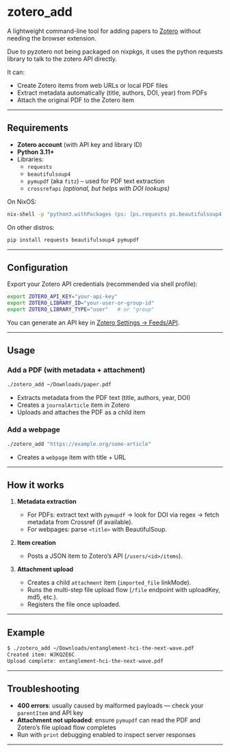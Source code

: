 # zotero_add

A lightweight command-line tool for adding papers to [Zotero](https://www.zotero.org) without needing the browser extension.

Due to pyzotero not being packaged on nixpkgs, it uses the python requests library to talk to the zotero API directly.

It can:

- Create Zotero items from web URLs or local PDF files
- Extract metadata automatically (title, authors, DOI, year) from PDFs
- Attach the original PDF to the Zotero item

---

## Requirements

- **Zotero account** (with API key and library ID)  
- **Python 3.11+**  
- Libraries:
  - `requests`
  - `beautifulsoup4`
  - `pymupdf` (aka `fitz`) – used for PDF text extraction  
  - `crossrefapi` *(optional, but helps with DOI lookups)*

On NixOS:

```bash
nix-shell -p "python3.withPackages (ps: [ps.requests ps.beautifulsoup4 ps.pymupdf])"
```

On other distros:

```bash
pip install requests beautifulsoup4 pymupdf
```

---

## Configuration

Export your Zotero API credentials (recommended via shell profile):

```bash
export ZOTERO_API_KEY="your-api-key"
export ZOTERO_LIBRARY_ID="your-user-or-group-id"
export ZOTERO_LIBRARY_TYPE="user"   # or "group"
```

You can generate an API key in [Zotero Settings → Feeds/API](https://www.zotero.org/settings/keys).

---

## Usage

### Add a PDF (with metadata + attachment)

```bash
./zotero_add ~/Downloads/paper.pdf
```

- Extracts metadata from the PDF text (title, authors, year, DOI)
- Creates a `journalArticle` item in Zotero
- Uploads and attaches the PDF as a child item

### Add a webpage

```bash
./zotero_add "https://example.org/some-article"
```

- Creates a `webpage` item with title + URL

---

## How it works

1. **Metadata extraction**  
   - For PDFs: extract text with `pymupdf` → look for DOI via regex → fetch metadata from Crossref (if available).  
   - For webpages: parse `<title>` with BeautifulSoup.

2. **Item creation**  
   - Posts a JSON item to Zotero’s API (`/users/<id>/items`).

3. **Attachment upload**  
   - Creates a child `attachment` item (`imported_file` linkMode).  
   - Runs the multi-step file upload flow (`/file` endpoint with uploadKey, md5, etc.).  
   - Registers the file once uploaded.

---

## Example

```bash
$ ./zotero_add ~/Downloads/entanglement-hci-the-next-wave.pdf
Created item: WJKQ2E6C
Upload complete: entanglement-hci-the-next-wave.pdf
```

---

## Troubleshooting

- **400 errors**: usually caused by malformed payloads — check your `parentItem` and API key
- **Attachment not uploaded**: ensure `pymupdf` can read the PDF and Zotero’s file upload flow completes
- Run with `print` debugging enabled to inspect server responses

---

